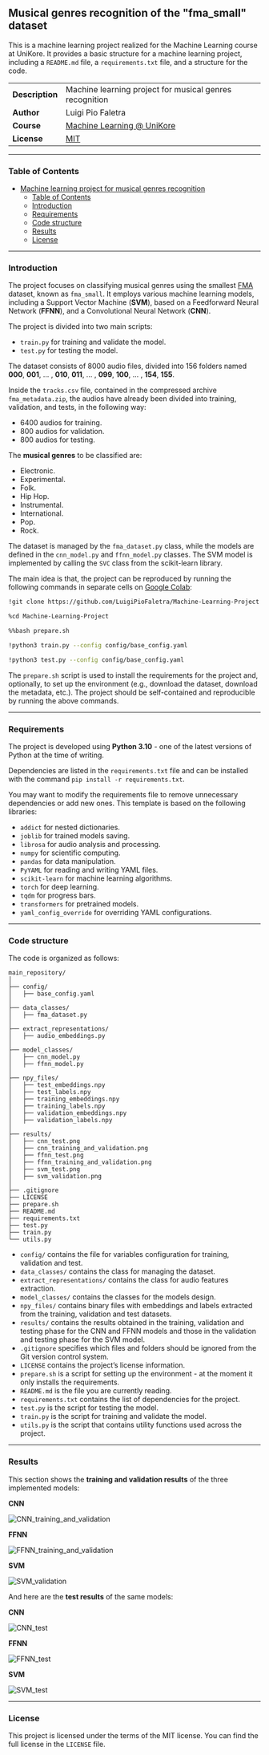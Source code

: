 ## Musical genres recognition of the "fma_small" dataset

This is a machine learning project realized for the Machine Learning course at UniKore. It provides a basic structure for a machine learning project, including a `README.md` file, a `requirements.txt` file, and a structure for the code.

| | |
| --- | --- |
| **Description** | Machine learning project for musical genres recognition |
| **Author** | Luigi Pio Faletra |
| **Course** | [Machine Learning @ UniKore](https://unikore.it) |
| **License** | [MIT](https://opensource.org/licenses/MIT) |

---

### Table of Contents

- [Machine learning project for musical genres recognition](#musical-genres-recognition-of-the-fma_small-dataset)
  - [Table of Contents](#table-of-contents)
  - [Introduction](#introduction)
  - [Requirements](#requirements)
  - [Code structure](#code-structure)
  - [Results](#results)
  - [License](#license)

---

### Introduction

The project focuses on classifying musical genres using the smallest [FMA](https://github.com/mdeff/fma) dataset, known as `fma_small`. It employs various machine learning models, including a Support Vector Machine (**SVM**), based on a Feedforward Neural Network (**FFNN**), and a Convolutional Neural Network (**CNN**).

The project is divided into two main scripts:
- `train.py` for training and validate the model.
- `test.py` for testing the model.

The dataset consists of 8000 audio files, divided into 156 folders named **000**, **001**, ... , **010**, **011**, ... , **099**, **100**, ... , **154**, **155**.

Inside the `tracks.csv` file, contained in the compressed archive `fma_metadata.zip`, the audios have already been divided into training, validation, and tests, in the following way:
- 6400 audios for training.
- 800 audios for validation.
- 800 audios for testing.

The **musical genres** to be classified are:
- Electronic.
- Experimental.
- Folk.
- Hip Hop.
- Instrumental.
- International.
- Pop.
- Rock.

The dataset is managed by the `fma_dataset.py` class, while the models are defined in the `cnn_model.py` and `ffnn_model.py` classes. The SVM model is implemented by calling the `SVC` class from the scikit-learn library.

The main idea is that, the project can be reproduced by running the following commands in separate cells on [Google Colab](https://colab.research.google.com):

```bash
!git clone https://github.com/LuigiPioFaletra/Machine-Learning-Project
```
```bash
%cd Machine-Learning-Project
```
```bash
%%bash prepare.sh
```
```bash
!python3 train.py --config config/base_config.yaml
```
```bash
!python3 test.py --config config/base_config.yaml
```

The `prepare.sh` script is used to install the requirements for the project and, optionally, to set up the environment (e.g., download the dataset, download the metadata, etc.). The project should be self-contained and reproducible by running the above commands.

---

### Requirements

The project is developed using **Python 3.10** - one of the latest versions of Python at the time of writing.

Dependencies are listed in the `requirements.txt` file and can be installed with the command `pip install -r requirements.txt`.

You may want to modify the requirements file to remove unnecessary dependencies or add new ones. This template is based on the following libraries:
- `addict` for nested dictionaries.
- `joblib` for trained models saving.
- `librosa` for audio analysis and processing.
- `numpy` for scientific computing.
- `pandas` for data manipulation.
- `PyYAML` for reading and writing YAML files.
- `scikit-learn` for machine learning algorithms.
- `torch` for deep learning.
- `tqdm` for progress bars.
- `transformers` for pretrained models.
- `yaml_config_override` for overriding YAML configurations.

---

### Code structure

The code is organized as follows:

```
main_repository/
│
├── config/
│   ├── base_config.yaml
│
├── data_classes/
│   ├── fma_dataset.py
│
├── extract_representations/
│   ├── audio_embeddings.py
│
├── model_classes/
│   ├── cnn_model.py
│   ├── ffnn_model.py
│
├── npy_files/
│   ├── test_embeddings.npy
│   ├── test_labels.npy
│   ├── training_embeddings.npy
│   ├── training_labels.npy
│   ├── validation_embeddings.npy
│   ├── validation_labels.npy
│
├── results/
│   ├── cnn_test.png
│   ├── cnn_training_and_validation.png
│   ├── ffnn_test.png
│   ├── ffnn_training_and_validation.png
│   ├── svm_test.png
│   ├── svm_validation.png
│
├── .gitignore
├── LICENSE
├── prepare.sh
├── README.md
├── requirements.txt
├── test.py
├── train.py
└── utils.py
```

- `config/` contains the file for variables configuration for training, validation and test.
- `data_classes/` contains the class for managing the dataset.
- `extract_representations/` contains the class for audio features extraction.
- `model_classes/` contains the classes for the models design.
- `npy_files/` contains binary files with embeddings and labels extracted from the training, validation and test datasets.
- `results/` contains the results obtained in the training, validation and testing phase for the CNN and FFNN models and those in the validation and testing phase for the SVM model.
- `.gitignore` specifies which files and folders should be ignored from the Git version control system.
- `LICENSE` contains the project’s license information.
- `prepare.sh` is a script for setting up the environment - at the moment it only installs the requirements.
- `README.md` is the file you are currently reading.
- `requirements.txt` contains the list of dependencies for the project.
- `test.py` is the script for testing the model.
- `train.py` is the script for training and validate the model.
- `utils.py` is the script that contains utility functions used across the project.

---

### Results

This section shows the **training and validation results** of the three implemented models:

**CNN**

![CNN_training_and_validation](./results/cnn_training_and_validation.png)

**FFNN**

![FFNN_training_and_validation](./results/ffnn_training_and_validation.png)

**SVM**

![SVM_validation](./results/svm_validation.png)

And here are the **test results** of the same models:

**CNN**

![CNN_test](./results/cnn_test.png)

**FFNN**

![FFNN_test](./results/ffnn_test.png)

**SVM**

![SVM_test](./results/svm_test.png)

---

### License

This project is licensed under the terms of the MIT license. You can find the full license in the `LICENSE` file.